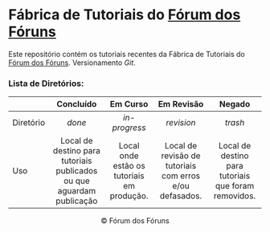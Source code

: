 # Fábrica de Tutoriais do [Fórum dos Fóruns](http://ajuda.forumeiros.com/)

Este repositório contém os tutoriais recentes da Fábrica de Tutoriais do [Fórum dos Fóruns](http://ajuda.forumeiros.com/).
Versionamento _Git_.

### Lista de Diretórios:

|           |                               Concluído                               |                  Em Curso                  |                        Em Revisão                       |                        Negado                        |
|-----------|:---------------------------------------------------------------------:|:------------------------------------------:|:-------------------------------------------------------:|:----------------------------------------------------:|
| Diretório |                                 _done_                                |                _in-progress_               |                        _revision_                       |                        _trash_                       |
|    Uso    | Local de destino para tutoriais publicados ou que aguardam publicação | Local onde estão os tutoriais em produção. | Local de revisão de tutoriais com erros e/ou defasados. | Local de destino para tutoriais que foram removidos. |


<div align="center">© Fórum dos Fóruns</div>
